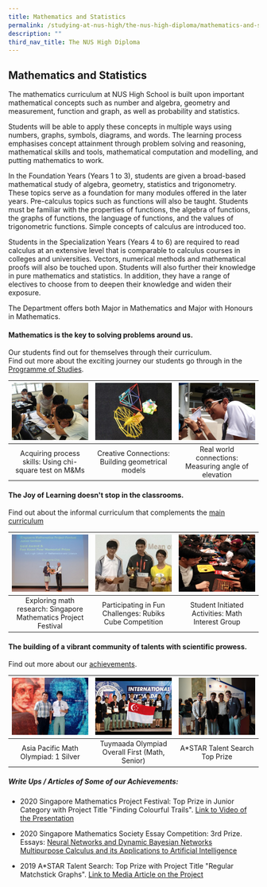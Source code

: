 ```yaml
---
title: Mathematics and Statistics
permalink: /studying-at-nus-high/the-nus-high-diploma/mathematics-and-statistics/
description: ""
third_nav_title: The NUS High Diploma
---
```

## Mathematics and Statistics

The mathematics curriculum at NUS High School is built upon important mathematical concepts such as number and algebra, geometry and measurement, function and graph, as well as probability and statistics.

Students will be able to apply these concepts in multiple ways using numbers, graphs, symbols, diagrams, and words. The learning process emphasises concept attainment through problem solving and reasoning, mathematical skills and tools, mathematical computation and modelling, and putting mathematics to work. 

In the Foundation Years (Years 1 to 3), students are given a broad-based mathematical study of algebra, geometry, statistics and trigonometry. These topics serve as a foundation for many modules offered in the later years. Pre-calculus topics such as functions will also be taught. Students must be familiar with the properties of functions, the algebra of functions, the graphs of functions, the language of functions, and the values of trigonometric functions. Simple concepts of calculus are introduced too. 

Students in the Specialization Years (Years 4 to 6) are required to read calculus at an extensive level that is comparable to calculus courses in colleges and universities. Vectors, numerical methods and mathematical proofs will also be touched upon. Students will also further their knowledge in pure mathematics and statistics. In addition, they have a range of electives to choose from to deepen their knowledge and widen their exposure. 

The Department offers both Major in Mathematics and Major with Honours in Mathematics.

#### **Mathematics is the key to solving problems around us.**<br>
Our students find out for themselves through their curriculum.<br>
Find out more about the exciting journey our students go through in the [Programme of Studies](/studying-at-nus-high/the-nus-high-diploma/programme-of-studies/).


<table>
	<thead>
		<tr>
			<th style="width: 33%; align: center">
				<a href="/mathematics-and-statistics/wonderment-in-the-classroom/">
					<img src="/images/Mathematics/maths1.jpg" style="max-height:100%; max-width:100%"></a>
			</th>
			<th style="width: 33%; align: center">
				<a href="/mathematics-and-statistics/wonderment-in-the-classroom/">
					<img src="/images/Mathematics/maths2.jpg" style="max-height:100%; max-width:100%">
				</a>
			</th>
			<th style="width: 33%; align: center">
				<a href="/mathematics-and-statistics/wonderment-in-the-classroom/">
					<img src="/images/Mathematics/maths3.jpg" style="max-height:100%; max-width:100%">
				</a>
			</th>
		</tr>
	</thead>
	<tbody>
		<tr>
			<td style="text-align:center"> 
				Acquiring process skills:  
				Using chi-square test on M&amp;Ms
			</td>
			<td style="text-align:center">
				Creative Connections:
				Building geometrical models
			</td>
			<td style="text-align:center"> 
				Real world connections:
				Measuring angle of elevation 
			</td>
		</tr>
	</tbody>
</table>




#### The Joy of Learning doesn't stop in the classrooms.<br>
Find out about the informal curriculum that complements the [main curriculum](/mathematics-and-statistics/beyond-the-classroom/)

<table>
	<thead>
		<tr>
			<th style="width: 33%; align: center">
				<a href="/mathematics-and-statistics/beyond-the-classroom/">
					<img src="/images/Mathematics/maths4.jpg" style="max-height:100%; max-width:100%"></a>
			</th>
			<th style="width: 33%; align: center">
				<a href="/mathematics-and-statistics/beyond-the-classroom/">
					<img src="/images/Mathematics/maths5.jpg" style="max-height:100%; max-width:100%">
				</a>
			</th>
			<th style="width: 33%; align: center">
				<a href="/mathematics-and-statistics/beyond-the-classroom/">
					<img src="/images/Mathematics/maths6.jpg" style="max-height:100%; max-width:100%">
				</a>
			</th>
		</tr>
	</thead>
	<tbody>
		<tr>
			<td style="text-align:center"> 
				Exploring math research:  
				Singapore Mathematics  
Project Festival
			</td>
			<td style="text-align:center">
				Participating in Fun Challenges:
				Rubiks Cube Competition 
			</td>
			<td style="text-align:center"> 
				Student Initiated Activities:
				Math Interest Group
			</td>
		</tr>
	</tbody>
</table>



#### The building of a vibrant community of talents with scientific prowess.<br>
Find out more about our [achievements](/our-dna/achievements/2022/).

<table>
	<thead>
		<tr>
			<th style="width: 33%; align: center">
				<a href="/our-dna/achievements/2022/">
					<img src="/images/Mathematics/maths7.jpg" style="max-height:100%; max-width:100%"></a>
			</th>
			<th style="width: 33%; align: center">
				<a href="/our-dna/achievements/2022/">
					<img src="/images/Mathematics/maths8.jpg" style="max-height:100%; max-width:100%">
				</a>
			</th>
			<th style="width: 33%; align: center">
				<a href="/our-dna/achievements/2022/">
					<img src="/images/Mathematics/maths9.jpg" style="max-height:100%; max-width:100%">
				</a>
			</th>
		</tr>
	</thead>
	<tbody>
		<tr>
			<td style="text-align:center"> 
				Asia Pacific Math Olympiad:  
1 Silver  
			</td>
			<td style="text-align:center">
				Tuymaada Olympiad  
Overall First (Math, Senior) 
			</td>
			<td style="text-align:center"> 
				A*STAR Talent Search  
Top Prize
			</td>
		</tr>
	</tbody>
</table>

##### **Write Ups / Articles of Some of our Achievements:**
*   2020 Singapore Mathematics Project Festival: Top Prize&nbsp;in Junior Category with Project Title "Finding Colourful Trails".&nbsp;[Link to Video of the Presentation](https://www.facebook.com/SingaporeMathSoc/videos/200349054628840)&nbsp;
*   2020 Singapore Mathematics Society Essay Competition: 3rd Prize.&nbsp;<br>
Essays:&nbsp;<a target="_blank" href="/Files/Math and Stats/sms essay 1.pdf">Neural Networks and Dynamic Bayesian Networks</a><br>
<a target="_blank" href="/Files/Math and Stats/sms essay 2.pdf">Multipurpose Calculus and its Applications to Artificial Intelligence</a>

*   2019 A\*STAR Talent Search: Top Prize with Project Title "Regular Matchstick Graphs".&nbsp;<a target="_blank" href="/files/Math and Stats/st in 27 may kin hern.pdf">Link to Media Article on the Project</a>